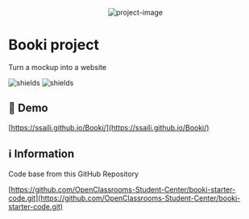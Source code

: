 <p align="center"><img src="https://github.com/ssaili/ProjetBooki/blob/master/images/logo/Booki@3x.png?raw=true" alt="project-image"></p>

<h1 id="title">Booki project</h1>
<p id="description">Turn a mockup into a website</p>

<p><img src="https://img.shields.io/badge/HTML5-ed5f25" alt="shields"> <img src="https://img.shields.io/badge/CSS3-264de4" alt="shields"></p>

<h2>🚀 Demo</h2>

[https://ssaili.github.io/Booki/](https://ssaili.github.io/Booki/)

<h2>ℹ️ Information</h2>
<p id="description">Code base from this GitHub Repository</p>

[https://github.com/OpenClassrooms-Student-Center/booki-starter-code.git](https://github.com/OpenClassrooms-Student-Center/booki-starter-code.git)